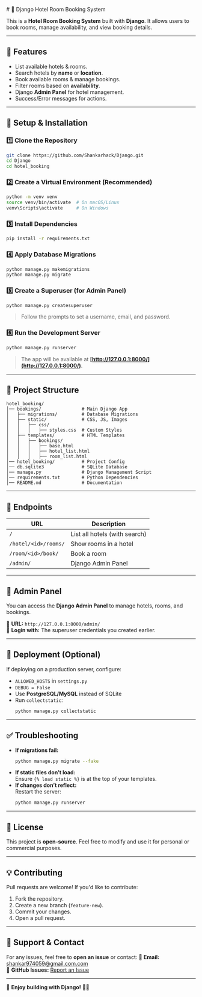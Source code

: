 
 # 🏨 Django Hotel Room Booking System

This is a **Hotel Room Booking System** built with **Django**. It allows users to book rooms, manage availability, and view booking details.

---

## 🚀 Features
- List available hotels & rooms.
- Search hotels by **name** or **location**.
- Book available rooms & manage bookings.
- Filter rooms based on **availability**.
- Django **Admin Panel** for hotel management.
- Success/Error messages for actions.

---

## 📌 Setup & Installation

### 1️⃣ **Clone the Repository**
```sh
git clone https://github.com/Shankarhack/Django.git
cd Django
cd hotel_booking
```

### 2️⃣ **Create a Virtual Environment** (Recommended)
```sh
python -m venv venv
source venv/bin/activate  # On macOS/Linux
venv\Scripts\activate     # On Windows
```

### 3️⃣ **Install Dependencies**
```sh
pip install -r requirements.txt
```

### 4️⃣ **Apply Database Migrations**
```sh
python manage.py makemigrations
python manage.py migrate
```

### 5️⃣ **Create a Superuser (for Admin Panel)**
```sh
python manage.py createsuperuser
```
> Follow the prompts to set a username, email, and password.

### 6️⃣ **Run the Development Server**
```sh
python manage.py runserver
```
> The app will be available at **[http://127.0.0.1:8000/](http://127.0.0.1:8000/)**.

---

## 🎨 **Project Structure**
```
hotel_booking/
│── bookings/               # Main Django App
│   ├── migrations/         # Database Migrations
│   ├── static/             # CSS, JS, Images
│   │   ├── css/
│   │   │   ├── styles.css  # Custom Styles
│   ├── templates/          # HTML Templates
│   │   ├── bookings/
│   │   │   ├── base.html
│   │   │   ├── hotel_list.html
│   │   │   ├── room_list.html
│── hotel_booking/          # Project Config
│── db.sqlite3              # SQLite Database
│── manage.py               # Django Management Script
│── requirements.txt        # Python Dependencies
│── README.md               # Documentation
```

---

## 🔗 **Endpoints**
| URL | Description |
|------|------------|
| `/` | List all hotels (with search) |
| `/hotel/<id>/rooms/` | Show rooms in a hotel |
| `/room/<id>/book/` | Book a room |
| `/admin/` | Django Admin Panel |

---

## 🌟 **Admin Panel**
You can access the **Django Admin Panel** to manage hotels, rooms, and bookings.

🔗 **URL:** `http://127.0.0.1:8000/admin/`  
👤 **Login with:** The superuser credentials you created earlier.

---

## 📌 **Deployment (Optional)**
If deploying on a production server, configure:
- `ALLOWED_HOSTS` in `settings.py`
- `DEBUG = False`
- Use **PostgreSQL/MySQL** instead of SQLite
- Run `collectstatic`:
  ```sh
  python manage.py collectstatic
  ```

---

## ✅ **Troubleshooting**
- **If migrations fail:**  
  ```sh
  python manage.py migrate --fake
  ```
- **If static files don’t load:**  
  Ensure `{% load static %}` is at the top of your templates.
- **If changes don’t reflect:**  
  Restart the server:  
  ```sh
  python manage.py runserver
  ```

---

## 🐜 **License**
This project is **open-source**. Feel free to modify and use it for personal or commercial purposes.

---

## 💡 **Contributing**
Pull requests are welcome! If you'd like to contribute:
1. Fork the repository.
2. Create a new branch (`feature-new`).
3. Commit your changes.
4. Open a pull request.

---

## 💬 **Support & Contact**
For any issues, feel free to **open an issue** or contact:
📧 **Email:** shankar974059@gmail.com.com  
📣 **GitHub Issues:** [Report an Issue](https://github.com/shankarhack/Django/issues)

---

🚀 **Enjoy building with Django!** 🏨🎉
 
